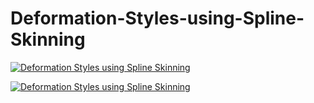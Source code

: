 # Deformation-Styles-using-Spline-Skinning

[![Deformation Styles using Spline Skinning](http://i.imgur.com/wfgSRcN.png)](http://dl.acm.org/citation.cfm?id=1272690.1272710)


[![Deformation Styles using Spline Skinning](http://img.youtube.com/vi/QwTMAn7faW4/0.jpg)](http://www.youtube.com/watch?v=QwTMAn7faW4)
